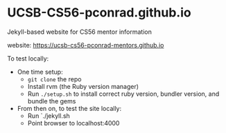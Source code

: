 # UCSB-CS56-pconrad.github.io

Jekyll-based website for CS56 mentor information

website: https://ucsb-cs56-pconrad-mentors.github.io

To test locally:
* One time setup:
    * `git clone` the repo
    * Install rvm (the Ruby version manager)
    * Run `./setup.sh` to install correct ruby version, bundler version, and bundle the gems
* From then on, to test the site locally:
    * Run `./jekyll.sh
    * Point browser to localhost:4000
